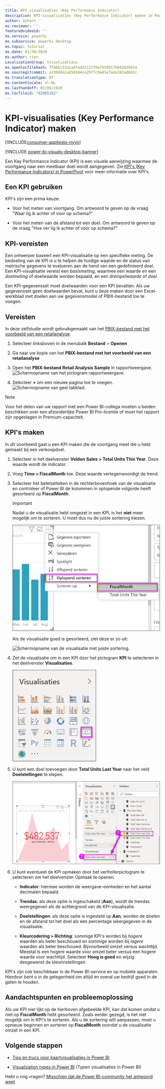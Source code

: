 ```yaml
---
title: KPI-visualisaties (Key Performance Indicator)
description: KPI-visualisaties (Key Performance Indicator) maken in Power BI
author: mihart
ms.reviewer: ''
featuredvideoid: ''
ms.service: powerbi
ms.subservice: powerbi-desktop
ms.topic: tutorial
ms.date: 01/30/2020
ms.author: rien
LocalizationGroup: Visualizations
ms.openlocfilehash: 7f865c53a1a47ad53137f0e7659917689243b914
ms.sourcegitcommit: a199dda2ab50184ce25f7c9a01e7ada382a88d2c
ms.translationtype: HT
ms.contentlocale: nl-NL
ms.lasthandoff: 05/06/2020
ms.locfileid: "82865162"
---
```

# <a name="create-key-performance-indicator-kpi-visualizations"></a>KPI-visualisaties (Key Performance Indicator) maken

[!INCLUDE[consumer-appliesto-nyyn](../includes/consumer-appliesto-nyyn.md)]

[!INCLUDE [power-bi-visuals-desktop-banner](../includes/power-bi-visuals-desktop-banner.md)]

Een Key Performance Indicator (KPI) is een visuele aanwijzing waarmee de voortgang naar een meetbaar doel wordt aangegeven. Zie [KPI's (Key Performance Indicators) in PowerPivot](/previous-versions/sql/sql-server-2012/hh272050(v=sql.110)) voor meer informatie over KPI's.


## <a name="when-to-use-a-kpi"></a>Een KPI gebruiken

KPI's zijn een prima keuze:

* Voor het meten van voortgang. Om antwoord te geven op de vraag "Waar lig ik achter of voor op schema?"

* Voor het meten van de afstand tot een doel. Om antwoord te geven op de vraag "Hoe ver lig ik achter of voor op schema?"

## <a name="kpi-requirements"></a>KPI-vereisten

Een ontwerper baseert een KPI-visualisatie op een specifieke meting. De bedoeling van de KPI is u te helpen de huidige waarde en de status van metrische gegevens te evalueren aan de hand van een gedefinieerd doel. Een KPI-visualisatie vereist een *basismeting*, waarmee een waarde en een *doelmeting* of doelwaarde worden bepaald, en een *drempelwaarde* of *doel*.

Een KPI-gegevensset moet doelwaarden voor een KPI bevatten. Als uw gegevensset geen doelwaarden bevat, kunt u deze maken door een Excel-werkblad met doelen aan uw gegevensmodel of PBIX-bestand toe te voegen.

## <a name="prerequisites"></a>Vereisten

In deze zelfstudie wordt gebruikgemaakt van het [PBIX-bestand met het voorbeeld van een retailanalyse](https://download.microsoft.com/download/9/6/D/96DDC2FF-2568-491D-AAFA-AFDD6F763AE3/Retail%20Analysis%20Sample%20PBIX.pbix).

1. Selecteer linksboven in de menubalk **Bestand** > **Openen**

1. Ga naar uw kopie van het **PBIX-bestand met het voorbeeld van een retailanalyse**

1. Open het **PBIX-bestand Retail Analysis Sample** in rapportweergave. ![Schermopname van het pictogram rapportweergave.](media/power-bi-visualization-kpi/power-bi-report-view.png)

1. Selecteer **+** om een nieuwe pagina toe te voegen. ![Schermopname van geel tabblad.](media/power-bi-visualization-kpi/power-bi-yellow-tab.png)

> [!NOTE]
> Voor het delen van uw rapport met een Power BI-collega moeten u beiden beschikken over een afzonderlijke Power BI Pro-licentie of moet het rapport zijn opgeslagen in Premium-capaciteit.    

## <a name="how-to-create-a-kpi"></a>KPI's maken

In dit voorbeeld gaat u een KPI maken die de voortgang meet die u hebt gemaakt bij een verkoopdoel.

1. Selecteer in het deelvenster **Velden** **Sales > Total Units This Year**.  Deze waarde wordt de indicator.

1. Voeg **Time > FiscalMonth** toe.  Deze waarde vertegenwoordigt de trend.

1. Selecteer het beletselteken in de rechterbovenhoek van de visualisatie en controleer of Power BI de kolommen in oplopende volgorde heeft gesorteerd op **FiscalMonth**.

    > [!IMPORTANT]
    > Nadat u de visualisatie hebt omgezet in een KPI, is het **niet** meer mogelijk om te sorteren. U moet dus nu de juiste sortering kiezen.

    ![Schermopname van het menu van het beletselteken, uitgevouwen met Oplopend sorteren en FiscalMonth geselecteerd.](media/power-bi-visualization-kpi/power-bi-ascending-by-fiscal-month.png)

    Als de visualisatie goed is gesorteerd, ziet deze er zo uit:

    ![Schermopname van de visualisatie met juiste sortering.](media/power-bi-visualization-kpi/power-bi-chart.png)

1. Zet de visualisatie om in een KPI door het pictogram **KPI** te selecteren in het deelvenster **Visualisaties**.

    ![Schermopname van het deelvenster Visualisaties met het pictogram KPI omkaderd.](media/power-bi-visualization-kpi/power-bi-kpi-template.png)

1. U kunt een doel toevoegen door **Total Units Last Year** naar het veld **Doelstellingen** te slepen.

    ![Schermopname van de voltooide KPI-visualisatie en het deelvenster Velden met de waarden aangegeven.](media/power-bi-visualization-kpi/power-bi-kpi-done.png)

1. U kunt eventueel de KPI opmaken door het verfrollerpictogram te selecteren om het deelvenster Opmaak te openen.

    * **Indicator**: hiermee worden de weergave-eenheden en het aantal decimalen bepaald.

    * **Trendas**: als deze optie is ingeschakeld (**Aan**), wordt de trendas weergegeven als de achtergrond van de KPI-visualisatie.  

    * **Doelstellingen**: als deze optie is ingesteld op **Aan**, worden de doelen en de afstand tot het doel als een percentage weergegeven in de visualisatie.

    * **Kleurcodering > Richting**: sommige KPI's worden bij *hogere* waarden als beter beschouwd en sommige worden bij *lagere* waarden als beter beschouwd. Bijvoorbeeld omzet versus wachttijd. Meestal is een hogere waarde voor omzet beter versus een hogere waarde voor wachttijd. Selecteer **Hoog is goed** en wijzig desgewenst de kleurinstellingen.

KPI's zijn ook beschikbaar in de Power BI-service en op mobiele apparaten. Hierdoor bent u in de gelegenheid om altijd en overal uw bedrijf goed in de gaten te houden.

## <a name="considerations-and-troubleshooting"></a>Aandachtspunten en probleemoplossing

Als uw KPI niet lijkt op de hierboven afgebeelde KPI, kan dat komen omdat u niet op **FiscalMonth** hebt gesorteerd. Zoals eerder gezegd, is het niet mogelijk om in KPI's te sorteren. Als u de sortering wilt aanpassen, moet u opnieuw beginnen en sorteren op **FiscalMonth** *voordat* u de visualisatie omzet in een KPI.

## <a name="next-steps"></a>Volgende stappen

* [Tips en trucs voor kaartvisualisaties in Power BI](power-bi-map-tips-and-tricks.md)

* [Visualization types in Power BI](power-bi-visualization-types-for-reports-and-q-and-a.md) (Typen visualisaties in Power BI)

Hebt u nog vragen? [Misschien dat de Power BI-community het antwoord weet](https://community.powerbi.com/)
